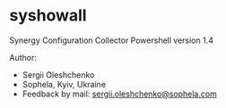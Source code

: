 # syshowall
Synergy Configuration Collector
Powershell version 1.4

Author:
* Sergii Oleshchenko
* Sophela, Kyiv, Ukraine
* Feedback by mail: sergii.oleshchenko@sophela.com
